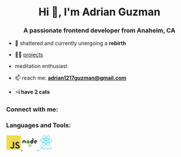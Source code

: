 <h1 align="center">Hi 👋, I'm Adrian Guzman</h1>
<h3 align="center">A passionate frontend developer from Anaheim, CA</h3>

- 🔭 shattered and currently unergoing a **rebirth**

- 👨‍💻 [projects](https://adrian-guzman.netlify.app/)

- meditation enthusiast

- 📫 reach me: **adrian1217guzman@gmail.com**

- ⚡**i have 2 cats**

<h3 align="left">Connect with me:</h3>
<p align="left">
</p>

<h3 align="left">Languages and Tools:</h3>
<p align="left"> <a href="https://developer.mozilla.org/en-US/docs/Web/JavaScript" target="_blank" rel="noreferrer"> <img src="https://raw.githubusercontent.com/devicons/devicon/master/icons/javascript/javascript-original.svg" alt="javascript" width="40" height="40"/> </a> <a href="https://nodejs.org" target="_blank" rel="noreferrer"> <img src="https://raw.githubusercontent.com/devicons/devicon/master/icons/nodejs/nodejs-original-wordmark.svg" alt="nodejs" width="40" height="40"/> </a> <a href="https://reactjs.org/" target="_blank" rel="noreferrer"> <img src="https://raw.githubusercontent.com/devicons/devicon/master/icons/react/react-original-wordmark.svg" alt="react" width="40" height="40"/> </a> </p>
